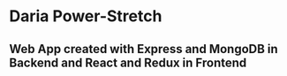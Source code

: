 # Daria Power-Stretch

## Web App created with Express and MongoDB in Backend and React and Redux in Frontend
